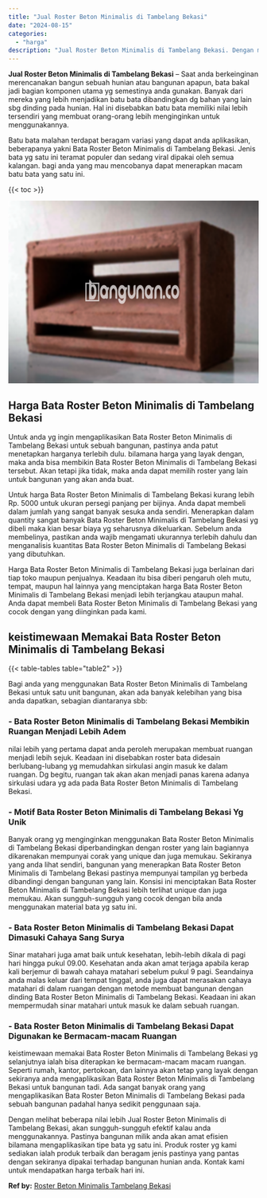 ```yaml
---
title: "Jual Roster Beton Minimalis di Tambelang Bekasi"
date: "2024-08-15"
categories: 
  - "harga"
description: "Jual Roster Beton Minimalis di Tambelang Bekasi. Dengan melihat beberapa nilai lebih Jual Roster Beton Minimalis di Tambelang Bekasi, akan sungguh-sungguh ef..."
---
```


**Jual Roster Beton Minimalis di Tambelang Bekasi** – Saat anda berkeinginan merencanakan bangun sebuah hunian atau bangunan apapun, bata bakal jadi bagian komponen utama yg semestinya anda gunakan. Banyak dari mereka yang lebih menjadikan batu bata dibandingkan dg bahan yang lain sbg dinding pada hunian. Hal ini disebabkan batu bata memiliki nilai lebih tersendiri yang membuat orang-orang lebih menginginkan untuk menggunakannya.

Batu bata malahan terdapat beragam variasi yang dapat anda aplikasikan, beberapanya yakni Bata Roster Beton Minimalis di Tambelang Bekasi. Jenis bata yg satu ini teramat populer dan sedang viral dipakai oleh semua kalangan. bagi anda yang mau mencobanya dapat menerapkan macam batu bata yang satu ini.

{{< toc >}}

![Jual Roster Beton Minimalis di Tambelang Bekasi](/images/bata-roster-minimalis-39.png)

## Harga Bata Roster Beton Minimalis di Tambelang Bekasi

Untuk anda yg ingin mengaplikasikan Bata Roster Beton Minimalis di Tambelang Bekasi untuk sebuah bangunan, pastinya anda patut menetapkan harganya terlebih dulu. bilamana harga yang layak dengan, maka anda bisa membikin Bata Roster Beton Minimalis di Tambelang Bekasi tersebut. Akan tetapi jika tidak, maka anda dapat memilih roster yang lain untuk bangunan yang akan anda buat.

Untuk harga Bata Roster Beton Minimalis di Tambelang Bekasi kurang lebih Rp. 5000 untuk ukuran persegi panjang per bijinya. Anda dapat membeli dalam jumlah yang sangat banyak sesuka anda sendiri. Menerapkan dalam quantity sangat banyak Bata Roster Beton Minimalis di Tambelang Bekasi yg dibeli maka kian besar biaya yg seharusnya dikeluarkan. Sebelum anda membelinya, pastikan anda wajib mengamati ukurannya terlebih dahulu dan menganalisis kuantitas Bata Roster Beton Minimalis di Tambelang Bekasi yang dibutuhkan.

Harga Bata Roster Beton Minimalis di Tambelang Bekasi juga berlainan dari tiap toko maupun penjualnya. Keadaan itu bisa diberi pengaruh oleh mutu, tempat, maupun hal lainnya yang menciptakan harga Bata Roster Beton Minimalis di Tambelang Bekasi menjadi lebih terjangkau ataupun mahal. Anda dapat membeli Bata Roster Beton Minimalis di Tambelang Bekasi yang cocok dengan yang diinginkan pada kami.

## keistimewaan Memakai Bata Roster Beton Minimalis di Tambelang Bekasi

{{< table-tables table="table2" >}}

Bagi anda yang menggunakan Bata Roster Beton Minimalis di Tambelang Bekasi untuk satu unit bangunan, akan ada banyak kelebihan yang bisa anda dapatkan, sebagian diantaranya sbb:

### \- Bata Roster Beton Minimalis di Tambelang Bekasi Membikin Ruangan Menjadi Lebih Adem

nilai lebih yang pertama dapat anda peroleh merupakan membuat ruangan menjadi lebih sejuk. Keadaan ini disebabkan roster bata didesain berlubang-lubang yg memudahkan sirkulasi angin masuk ke dalam ruangan. Dg begitu, ruangan tak akan akan menjadi panas karena adanya sirkulasi udara yg ada pada Bata Roster Beton Minimalis di Tambelang Bekasi.

### \- Motif Bata Roster Beton Minimalis di Tambelang Bekasi Yg Unik

Banyak orang yg menginginkan menggunakan Bata Roster Beton Minimalis di Tambelang Bekasi diperbandingkan dengan roster yang lain bagiannya dikarenakan mempunyai corak yang unique dan juga memukau. Sekiranya yang anda lihat sendiri, bangunan yang menerapkan Bata Roster Beton Minimalis di Tambelang Bekasi pastinya mempunyai tampilan yg berbeda dibandingi dengan bangunan yang lain. Konsisi ini menciptakan Bata Roster Beton Minimalis di Tambelang Bekasi lebih terlihat unique dan juga memukau. Akan sungguh-sungguh yang cocok dengan bila anda menggunakan material bata yg satu ini.

### \- Bata Roster Beton Minimalis di Tambelang Bekasi Dapat Dimasuki Cahaya Sang Surya

Sinar matahari juga amat baik untuk kesehatan, lebih-lebih dikala di pagi hari hingga pukul 09.00. Kesehatan anda akan amat terjaga apabila kerap kali berjemur di bawah cahaya matahari sebelum pukul 9 pagi. Seandainya anda malas keluar dari tempat tinggal, anda juga dapat merasakan cahaya matahari di dalam ruangan dengan metode membuat bangunan dengan dinding Bata Roster Beton Minimalis di Tambelang Bekasi. Keadaan ini akan mempermudah sinar matahari untuk masuk ke dalam sebuah ruangan.

### \- Bata Roster Beton Minimalis di Tambelang Bekasi Dapat Digunakan ke Bermacam-macam Ruangan

keistimewaan memakai Bata Roster Beton Minimalis di Tambelang Bekasi yg selanjutnya ialah bisa diterapkan ke bermacam-macam macam ruangan. Seperti rumah, kantor, pertokoan, dan lainnya akan tetap yang layak dengan sekiranya anda mengaplikasikan Bata Roster Beton Minimalis di Tambelang Bekasi untuk bangunan tadi. Ada sangat banyak orang yang mengaplikasikan Bata Roster Beton Minimalis di Tambelang Bekasi pada sebuah bangunan padahal hanya sedikit penggunaan saja.

Dengan melihat beberapa nilai lebih Jual Roster Beton Minimalis di Tambelang Bekasi, akan sungguh-sungguh efektif kalau anda menggunakannya. Pastinya bangunan milik anda akan amat efisien bilamana mengaplikasikan tipe bata yg satu ini. Produk roster yg kami sediakan ialah produk terbaik dan beragam jenis pastinya yang pantas dengan sekiranya dipakai terhadap bangunan hunian anda. Kontak kami untuk mendapatkan harga terbaik hari ini.

**Ref by:** [Roster Beton Minimalis Tambelang Bekasi](https://id.wikipedia.org/wiki/Roster)
